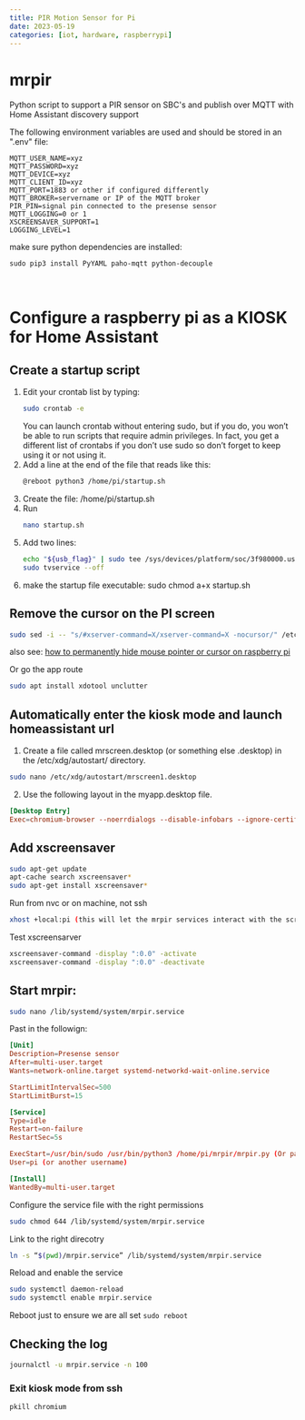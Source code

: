 ```yaml
---
title: PIR Motion Sensor for Pi
date: 2023-05-19
categories: [iot, hardware, raspberrypi]
---
```




# mrpir
Python script to support a PIR sensor on SBC's and publish over MQTT with Home Assistant discovery support

The following environment variables are used and should be stored in an ".env" file:

    MQTT_USER_NAME=xyz
    MQTT_PASSWORD=xyz
    MQTT_DEVICE=xyz
    MQTT_CLIENT_ID=xyz
    MQTT_PORT=1883 or other if configured differently
    MQTT_BROKER=servername or IP of the MQTT broker
    PIR_PIN=signal pin connected to the presense sensor
    MQTT_LOGGING=0 or 1 
    XSCREENSAVER_SUPPORT=1
    LOGGING_LEVEL=1


make sure python dependencies are installed:

    sudo pip3 install PyYAML paho-mqtt python-decouple

<br>

# Configure a raspberry pi as a KIOSK for Home Assistant
## Create a startup script
1. Edit your crontab list by typing:
    ``` sh
    sudo crontab -e
    ```
    You can launch crontab without entering sudo, but if you do, you won’t be able to run scripts that require admin privileges. In fact, you get a different list of crontabs if you don’t use sudo so don’t forget to keep using it or not using it.
2. Add a line at the end of the file that reads like this:
    ``` sh
    @reboot python3 /home/pi/startup.sh
    ```
3. Create the file: /home/pi/startup.sh
4. Run 
    ``` sh
    nano startup.sh
    ```
5. Add two lines: 
    ``` sh
    echo "${usb_flag}" | sudo tee /sys/devices/platform/soc/3f980000.usb/buspower >/dev/null
    sudo tvservice --off
    ```
6. make the startup file executable: sudo chmod a+x startup.sh
## Remove the cursor on the PI screen
``` sh
sudo sed -i -- "s/#xserver-command=X/xserver-command=X -nocursor/" /etc/lightdm/lightdm.conf
```
also see: [how to permanently hide mouse pointer or cursor on raspberry pi](https://raspberrypi.stackexchange.com/questions/53127/how-to-permanently-hide-mouse-pointer-or-cursor-on-raspberry-pi/53813#53813)

Or go the app route
``` sh
sudo apt install xdotool unclutter
```
## Automatically enter the kiosk mode and launch homeassistant url
1. Create a file called mrscreen.desktop (or something else .desktop) in the /etc/xdg/autostart/ directory.
``` bash
sudo nano /etc/xdg/autostart/mrscreen1.desktop
```
2. Use the following layout in the myapp.desktop file. 
``` toml
[Desktop Entry]
Exec=chromium-browser --noerrdialogs --disable-infobars --ignore-certificate-errors --kiosk https://homeassistant.mjsquared.net
```

## Add xscreensaver
``` sh
sudo apt-get update
apt-cache search xscreensaver*
sudo apt-get install xscreensaver*
```
Run from nvc or on machine, not ssh
``` sh
xhost +local:pi (this will let the mrpir services interact with the screensaver)
```
Test xscreensarver
``` sh
xscreensaver-command -display ":0.0" -activate
xscreensaver-command -display ":0.0" -deactivate
```
## Start mrpir:
``` sh
sudo nano /lib/systemd/system/mrpir.service
```
Past in the followign:
``` toml
[Unit]
Description=Presense sensor
After=multi-user.target
Wants=network-online.target systemd-networkd-wait-online.service

StartLimitIntervalSec=500
StartLimitBurst=15

[Service]
Type=idle
Restart=on-failure
RestartSec=5s

ExecStart=/usr/bin/sudo /usr/bin/python3 /home/pi/mrpir/mrpir.py (Or path to where you installed the service)
User=pi (or another username)

[Install]
WantedBy=multi-user.target
```
Configure the service file with the right permissions
``` sh
sudo chmod 644 /lib/systemd/system/mrpir.service
```

Link to the right direcotry
``` sh
ln -s “$(pwd)/mrpir.service” /lib/systemd/system/mrpir.service
```
Reload and enable the service
``` sh
sudo systemctl daemon-reload
sudo systemctl enable mrpir.service
```
Reboot just to ensure we are all set
```sudo reboot```

## Checking the log
``` sh
journalctl -u mrpir.service -n 100
```

### Exit kiosk mode from ssh
``` sh
pkill chromium
```
